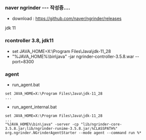 
### naver ngrinder --- 작성중....
* download : https://github.com/naver/ngrinder/releases

jdk 11
### rcontroller 3.8, jdk11
* set JAVA_HOME=X:\Program Files\Java\jdk-11_28
* "%JAVA_HOME%\bin\java" -jar ngrinder-controller-3.5.8.war --port=8300

### agent
* run_agent.bat
```text
set JAVA_HOME=X:\Program Files\Java\jdk-11_28
...
```
* run_agent_internal.bat
```text
set JAVA_HOME=X:\Program Files\Java\jdk-11_28
...
"%JAVA_HOME%\bin\java" -server -cp "lib/ngrinder-core-3.5.8.jar;lib/ngrinder-runime-3.5.8.jar;%CLASSPATH%" org.ngrinder.NGrinderAgentStarter --mode agent --command run %*

```

